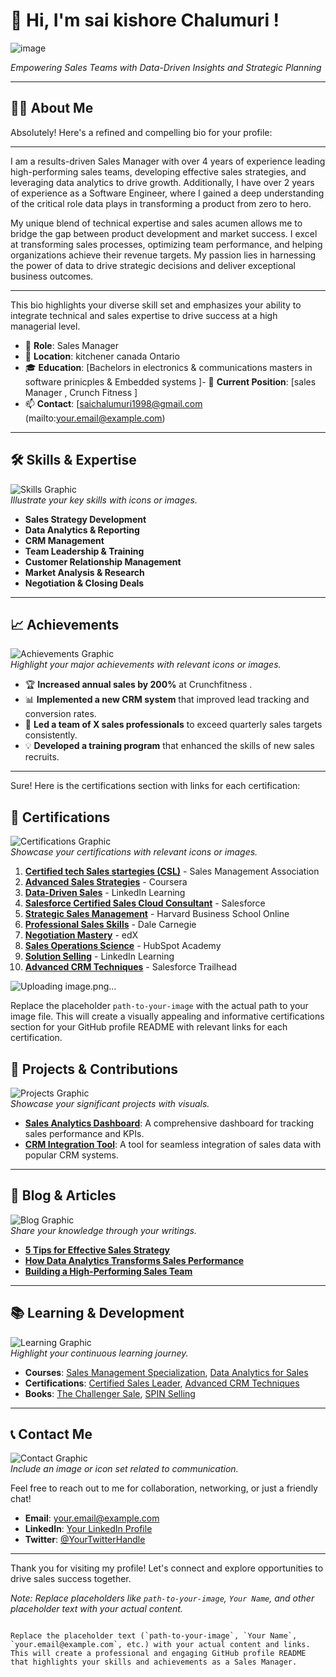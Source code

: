 


# 👋 Hi, I'm sai kishore Chalumuri !


![image](https://github.com/saikishore-spec/saikishore-spec/assets/174729722/946c69dd-1a1c-475d-bf8f-e77f50e5268b)


 
*Empowering Sales Teams with Data-Driven Insights and Strategic Planning*

---

## 👨‍💼 About Me

Absolutely! Here's a refined and compelling bio for your profile:

---

I am a results-driven Sales Manager with over 4 years of experience leading high-performing sales teams, developing effective sales strategies, and leveraging data analytics to drive growth. Additionally, I have over 2 years of experience as a Software Engineer, where I gained a deep understanding of the critical role data plays in transforming a product from zero to hero.

My unique blend of technical expertise and sales acumen allows me to bridge the gap between product development and market success. I excel at transforming sales processes, optimizing team performance, and helping organizations achieve their revenue targets. My passion lies in harnessing the power of data to drive strategic decisions and deliver exceptional business outcomes.

---

This bio highlights your diverse skill set and emphasizes your ability to integrate technical and sales expertise to drive success at a high managerial level.

- 🌟 **Role**: Sales Manager
- 📍 **Location**: kitchener canada Ontario 
- 🎓 **Education**: [Bachelors in electronics & communications 
  masters in software prinicples & Embedded systems ]- 💼 **Current Position**: [sales Manager , Crunch Fitness ]
- 📫 **Contact**: [saichalumuri1998@gmail.com (mailto:your.email@example.com)

---

## 🛠 Skills & Expertise

![Skills Graphic](path-to-your-image/skills.jpg)  
*Illustrate your key skills with icons or images.*

- **Sales Strategy Development**
- **Data Analytics & Reporting**
- **CRM Management**
- **Team Leadership & Training**
- **Customer Relationship Management**
- **Market Analysis & Research**
- **Negotiation & Closing Deals**

---

## 📈 Achievements

![Achievements Graphic](path-to-your-image/achievements.jpg)  
*Highlight your major achievements with relevant icons or images.*

- 🏆 **Increased annual sales by 200%** at Crunchfitness .
- 📊 **Implemented a new CRM system** that improved lead tracking and conversion rates.
- 🥇 **Led a team of X sales professionals** to exceed quarterly sales targets consistently.
- 💡 **Developed a training program** that enhanced the skills of new sales recruits.

---

Sure! Here is the certifications section with links for each certification:


## 📜 Certifications

![Certifications Graphic](path-to-your-image/certifications.jpg)  
*Showcase your certifications with relevant icons or images.*

1. **[Certified tech  Sales startegies (CSL)](https://ibb.co/zsgd4KN)** - Sales Management Association
2. **[Advanced Sales Strategies](https://www.coursera.org/learn/sales-strategies)** - Coursera
3. **[Data-Driven Sales](https://www.linkedin.com/learning/data-driven-sales)** - LinkedIn Learning
4. **[Salesforce Certified Sales Cloud Consultant](https://trailhead.salesforce.com/en/credentials/salescloudconsultant)** - Salesforce
5. **[Strategic Sales Management](https://online.hbs.edu/courses/strategy/)** - Harvard Business School Online
6. **[Professional Sales Skills](https://www.dalecarnegie.com/en/courses/professional-sales)** - Dale Carnegie
7. **[Negotiation Mastery](https://www.edx.org/course/negotiation-mastery)** - edX
8. **[Sales Operations Science](https://academy.hubspot.com/courses/sales-operations)** - HubSpot Academy
9. **[Solution Selling](https://www.linkedin.com/learning/solution-selling)** - LinkedIn Learning
10. **[Advanced CRM Techniques](https://trailhead.salesforce.com/en/content/learn/trails/advanced_crm_techniques)** - Salesforce Trailhead


![Uploading image.png…]()

Replace the placeholder `path-to-your-image` with the actual path to your image file. This will create a visually appealing and informative certifications section for your GitHub profile README with relevant links for each certification.

## 🌟 Projects & Contributions

![Projects Graphic](path-to-your-image/projects.jpg)  
*Showcase your significant projects with visuals.*

- **[Sales Analytics Dashboard](link-to-project)**: A comprehensive dashboard for tracking sales performance and KPIs.
- **[CRM Integration Tool](link-to-project)**: A tool for seamless integration of sales data with popular CRM systems.

---

## 📝 Blog & Articles

![Blog Graphic](path-to-your-image/blog.jpg)  
*Share your knowledge through your writings.*

- **[5 Tips for Effective Sales Strategy](https://www.salesforce.com/blog/sales-strategy-tips/)**
- **[How Data Analytics Transforms Sales Performance](https://www.forbes.com/sites/forbestechcouncil/2021/06/17/how-data-analytics-is-transforming-sales/)**
- **[Building a High-Performing Sales Team](https://hbr.org/2017/06/building-a-sales-team-that-works)**

---

## 📚 Learning & Development

![Learning Graphic](path-to-your-image/learning.jpg)  
*Highlight your continuous learning journey.*

- **Courses**: [Sales Management Specialization](https://www.coursera.org/specializations/sales-management), [Data Analytics for Sales](https://www.udemy.com/course/data-analytics-for-business-sales-and-marketing/)
- **Certifications**: [Certified Sales Leader](https://www.salesmanagement.org/web/uploads/certified_sales_leader.pdf), [Advanced CRM Techniques](https://trailhead.salesforce.com/en/content/learn/trails/advanced_crm_techniques)
- **Books**: [The Challenger Sale](https://www.amazon.com/Challenger-Sale-Control-Unpredictable-Customer/dp/1591844355), [SPIN Selling](https://www.amazon.com/SPIN-Selling-Neil-Rackham/dp/0070511136)

---

## 📞 Contact Me

![Contact Graphic](path-to-your-image/contact.jpg)  
*Include an image or icon set related to communication.*

Feel free to reach out to me for collaboration, networking, or just a friendly chat!

- **Email**: [your.email@example.com](mailto:your.email@example.com)
- **LinkedIn**: [Your LinkedIn Profile](https://www.linkedin.com)
- **Twitter**: [@YourTwitterHandle](https://twitter.com)

---

Thank you for visiting my profile! Let's connect and explore opportunities to drive sales success together.

*Note: Replace placeholders like `path-to-your-image`, `Your Name`, and other placeholder text with your actual content.*
```

Replace the placeholder text (`path-to-your-image`, `Your Name`, `your.email@example.com`, etc.) with your actual content and links. This will create a professional and engaging GitHub profile README that highlights your skills and achievements as a Sales Manager.
